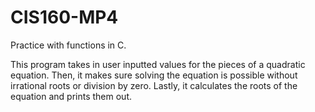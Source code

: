 # CIS160-MP4
Practice with functions in C.

This program takes in user inputted values for the pieces of a quadratic equation. Then, it makes sure solving the equation is possible without irrational roots or division by zero. Lastly, it calculates the roots of the equation and prints them out.
